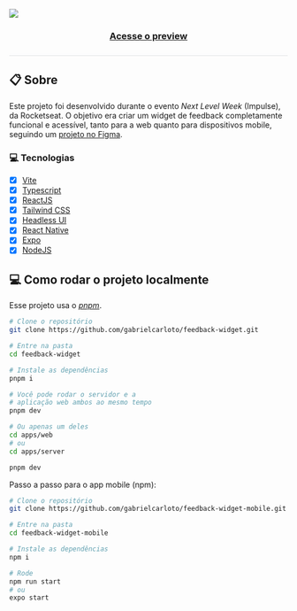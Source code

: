 ![](https://ik.imagekit.io/698xlahbaqz/banner_R1q_NNbbl.png?ik-sdk-version=javascript-1.4.3&updatedAt=1651710084162)

<h3 align="center"><a href="https://feedget-gabrielcarloto.vercel.app/">Acesse o preview</a></h3>

<div style='height: 1px; width: 100%; background-color: #A7ACB155; margin: 25px 0'></div>

## :clipboard: Sobre

Este projeto foi desenvolvido durante o evento _Next Level Week_ (Impulse), da Rocketseat. O objetivo era criar um widget de feedback completamente funcional e acessível, tanto para a web quanto para dispositivos mobile, seguindo um [projeto no Figma](https://www.figma.com/community/file/1102912516166573468).

### :computer: Tecnologias

- [X] [Vite](https://vitejs.dev/)
- [X] [Typescript](https://www.typescriptlang.org/)
- [X] [ReactJS](https://reactjs.org/)
- [X] [Tailwind CSS](https://tailwindcss.com/)
- [X] [Headless UI](https://headlessui.dev/)
- [X] [React Native](https://reactnative.dev/)
- [X] [Expo](https://expo.dev/)
- [X] [NodeJS](https://nodejs.org/en/)

## :computer: Como rodar o projeto localmente

Esse projeto usa o [*pnpm*](https://pnpm.io/pt/).

```bash
# Clone o repositório
git clone https://github.com/gabrielcarloto/feedback-widget.git

# Entre na pasta
cd feedback-widget

# Instale as dependências
pnpm i

# Você pode rodar o servidor e a
# aplicação web ambos ao mesmo tempo
pnpm dev

# Ou apenas um deles
cd apps/web 
# ou
cd apps/server

pnpm dev
```

Passo a passo para o app mobile (npm):

```bash
# Clone o repositório
git clone https://github.com/gabrielcarloto/feedback-widget-mobile.git

# Entre na pasta
cd feedback-widget-mobile

# Instale as dependências
npm i

# Rode
npm run start 
# ou
expo start
```